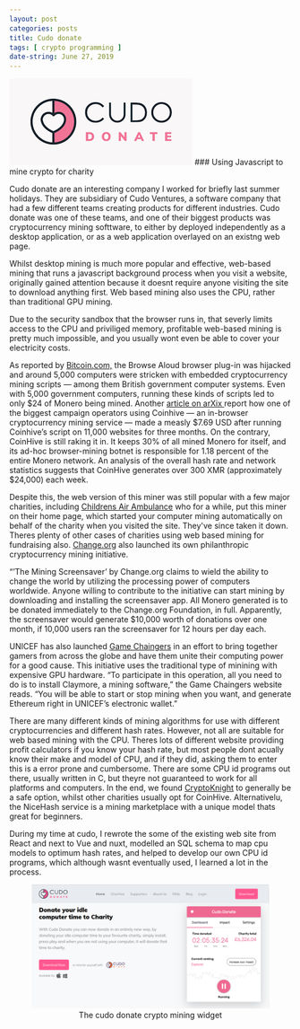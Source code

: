 ```yaml
---
layout: post
categories: posts
title: Cudo donate
tags: [ crypto programming ]
date-string: June 27, 2019
---
```

<img src="/images/cudo/logo.png">
### Using Javascript to mine crypto for charity

Cudo donate are an interesting company I worked for briefly last summer holidays. They are subsidiary of Cudo Ventures, a software company that had a few different teams creating products for different industries. Cudo donate was one of these teams, and one of their biggest products was cryptocurrency mining softtware, to either by deployed independently as a desktop application, or as a web application overlayed on an existng web page.

Whilst desktop mining is much more popular and effective, web-based mining that runs a javascript background process when you visit a website, originally gained attention because it doesnt require anyone visiting the site to download anything first. Web based mining also uses the CPU, rather than traditional GPU mining.

Due to the security sandbox that the browser runs in, that severly limits access to the CPU and priviliged memory, profitable web-based mining is pretty much impossible, and you usually wont even be able to cover your electricity costs. 

As reported by <a href="https://Bitcoin.com">Bitcoin.com,</a> the Browse Aloud browser plug-in was hijacked and around 5,000 computers were stricken with embedded cryptocurrency mining scripts — among them British government computer systems. Even with 5,000 government computers, running these kinds of scripts led to only $24 of Monero being mined. Another <a href="https://arxiv.org/pdf/1803.02887.pdf"> article on arXix <a> report how one of the biggest campaign operators using Coinhive — an in-browser cryptocurrency mining service — made a measly $7.69 USD after running Coinhive’s script on 11,000 websites for three months.
On the contrary, CoinHive is still raking it in. It keeps 30% of all mined Monero for itself, and its ad-hoc browser-mining botnet is responsible for 1.18 percent of the entire Monero network. An analysis of the overall hash rate and network statistics suggests that CoinHive generates over 300 XMR (approximately $24,000) each week.

Despite this, the web version of this miner was still popular with a few major charities, including <a href="https://www.childrensairambulance.org.uk/">Childrens Air Ambulance</a> who for a while, put this miner on their home page, which started your computer mining automatically on behalf of the charity when you visited the site. They've since taken it down.
Theres plenty of other cases of charities using web based mining for fundraising also. <a href="https://change.org">Change.org</a> also launched its own philanthropic cryptocurrency mining initiative.

“’The Mining Screensaver’ by Change.org claims to wield the ability to change the world by utilizing the processing power of computers worldwide. Anyone willing to contribute to the initiative can start mining by downloading and installing the screensaver app. All Monero generated is to be donated immediately to the Change.org Foundation, in full. Apparently, the screensaver would generate $10,000 worth of donations over one month, if 10,000 users ran the screensaver for 12 hours per day each.

UNICEF has also launched <a href="http://www.chaingers.io/">Game Chaingers</a> in an effort to bring together gamers from across the globe and have them unite their computing power for a good cause. This initiative uses the traditional type of minining with expensive GPU hardware. “To participate in this operation, all you need to do is to install Claymore, a mining software,” the Game Chaingers website reads. “You will be able to start or stop mining when you want, and generate Ethereum right in UNICEF’s electronic wallet.”

There are many different kinds of mining algorithms for use with different cryptocurrencies and different hash rates. However, not all are suitable for web based mining with the CPU. Theres lots of different website providing profit calculators if you know your hash rate, but most people dont acually know their make and model of CPU, and if they did, asking them to enter this is a error prone and cumbersome. There are some CPU id programs out there, usually written in C, but theyre not guaranteed to work for all platforms and computers. In the end, we found <a href="https://cryptoknight.cc/monero">CryptoKnight</a> to generally be a safe option, whilst other charities usually opt for CoinHive. Alternativelu, the NiceHash service is a mining marketplace with a unique model thats great for beginners.

During my time at cudo, I rewrote the some of the existing web site from React and next to Vue and nuxt, modelled an SQL schema to map cpu models to optimum hash rates, and helped to develop our own CPU id programs, which although wasnt eventually used, I learned a lot in the process. 




<figure  style="text-align:center">
    <img src="/images/cudo/1.png" alt="Cudo donate mining widget">
    <figcaption>The cudo donate crypto mining widget</figcaption>
</figure>
